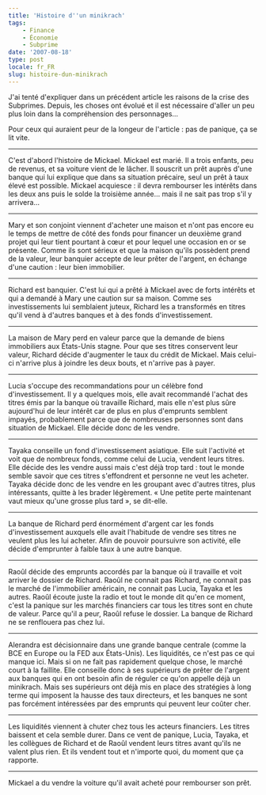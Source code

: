 ```yaml
---
title: 'Histoire d''un minikrach'
tags:
    - Finance
    - Économie
    - Subprime
date: '2007-08-18'
type: post
locale: fr_FR
slug: histoire-dun-minikrach
---
```


J'ai tenté d'expliquer dans un précédent article les raisons de la crise des Subprimes. Depuis, les choses ont évolué et il est nécessaire d'aller un peu plus loin dans la compréhension des personnages…

Pour ceux qui auraient peur de la longeur de l'article&nbsp;: pas de panique, ça se lit vite.

***

C'est d'abord l'histoire de Mickael. Mickael est marié. Il a trois enfants, peu de revenus, et sa voiture vient de le lâcher. Il souscrit un prêt auprès d'une banque qui lui explique que dans sa situation précaire, seul un prêt à taux élevé est possible. Mickael acquiesce&nbsp;: il devra rembourser les intérêts dans les deux ans puis le solde la troisième année… mais il ne sait pas trop s'il y arrivera…

***

Mary et son conjoint viennent d'acheter une maison et n'ont pas encore eu le temps de mettre de côté des fonds pour financer un deuxième grand projet qui leur tient pourtant à cœur et pour lequel une occasion en or se présente. Comme ils sont sérieux et que la maison qu'ils possèdent prend de la valeur, leur banquier accepte de leur prêter de l'argent, en échange d'une caution&nbsp;: leur bien immobilier.

***

Richard est banquier. C'est lui qui a prêté à Mickael avec de forts intérêts et qui a demandé à Mary une caution sur sa maison. Comme ses investissements lui semblaient juteux, Richard les a transformés en titres qu'il vend à d'autres banques et à des fonds d'investissement.

***

La maison de Mary perd en valeur parce que la demande de biens immobiliers aux États-Unis stagne. Pour que ses titres conservent leur valeur, Richard décide d'augmenter le taux du crédit de Mickael. Mais celui-ci n'arrive plus à joindre les deux bouts, et n'arrive pas à payer.

***

Lucia s'occupe des recommandations pour un célèbre fond d'investissement. Il y a quelques mois, elle avait recommandé l'achat des titres émis par la banque où travaille Richard, mais elle n'est plus sûre aujourd'hui de leur intérêt car de plus en plus d'emprunts semblent impayés, probablement parce que de nombreuses personnes sont dans situation de Mickael. Elle décide donc de les vendre.

***

Tayaka conseille un fond d'investissement asiatique. Elle suit l'activité et voit que de nombreux fonds, comme celui de Lucia, vendent leurs titres. Elle décide des les vendre aussi mais c'est déjà trop tard&nbsp;: tout le monde semble savoir que ces titres s'effondrent et personne ne veut les acheter. Tayaka décide donc de les vendre en les groupant avec d'autres titres, plus intéressants, quitte à les brader légèrement. «&nbsp;Une petite perte maintenant vaut mieux qu'une grosse plus tard&nbsp;», se dit-elle.

***

La banque de Richard perd énormément d'argent car les fonds d'investissement auxquels elle avait l'habitude de vendre ses titres ne veulent plus les lui acheter. Afin de pouvoir poursuivre son activité, elle décide d'emprunter à faible taux à une autre banque.

***

Raoûl décide des emprunts accordés par la banque où il travaille et voit arriver le dossier de Richard. Raoûl ne connait pas Richard, ne connait pas le marché de l'immobilier américain, ne connait pas Lucia, Tayaka et les autres. Raoûl écoute juste la radio et tout le monde dit qu'en ce moment, c'est la panique sur les marchés financiers car tous les titres sont en chute de valeur. Parce qu'il a peur, Raoûl refuse le dossier. La banque de Richard ne se renflouera pas chez lui.

***

Alerandra est décisionnaire dans une grande banque centrale (comme la BCE en Europe ou la FED aux États-Unis). Les liquidités, ce n'est pas ce qui manque ici. Mais si on ne fait pas rapidement quelque chose, le marché court à la faillite. Elle conseille donc à ses supérieurs de prêter de l'argent aux banques qui en ont besoin afin de réguler ce qu'on appelle déjà un minikrach. Mais ses supérieurs ont déjà mis en place des stratégies à long terme qui imposent la hausse des taux directeurs, et les banques ne sont pas forcément intéressées par des emprunts qui peuvent leur coûter cher.

***

Les liquidités viennent à chuter chez tous les acteurs financiers. Les titres baissent et cela semble durer. Dans ce vent de panique, Lucia, Tayaka, et les collègues de Richard et de Raoûl vendent leurs titres avant qu'ils ne valent plus rien. Et ils vendent tout et n'importe quoi, du moment que ça rapporte.

***

Mickael a du vendre la voiture qu'il avait acheté pour rembourser son prêt.
